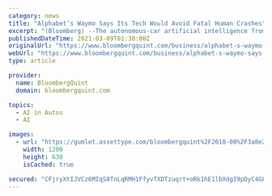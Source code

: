 ```yaml
---
category: news
title: "Alphabet’s Waymo Says Its Tech Would Avoid Fatal Human Crashes"
excerpt: "(Bloomberg) --The autonomous-car artificial intelligence from Alphabet Inc.’s Waymo avoided or mitigated crashes in most of a set of virtually recreated fatal accidents, according to a white paper the company published Monday. The simulations were based ..."
publishedDateTime: 2021-03-09T01:30:00Z
originalUrl: "https://www.bloombergquint.com/business/alphabet-s-waymo-says-its-tech-would-avoid-fatal-human-crashes"
webUrl: "https://www.bloombergquint.com/business/alphabet-s-waymo-says-its-tech-would-avoid-fatal-human-crashes"
type: article

provider:
  name: BloombergQuint
  domain: bloombergquint.com

topics:
  - AI in Autos
  - AI

images:
  - url: "https://gumlet.assettype.com/bloombergquint%2F2018-08%2F3a8e2237-2edb-4494-bcf2-231993fb6108%2FBLOOMBERG_LOGO.png?rect=0%2C56%2C1920%2C1008&w=1200&auto=format%2Ccompress&ogImage=true"
    width: 1200
    height: 630
    isCached: true

secured: "CFjryXtIJVCz6MIqS8TnLqRMH1FfyvTXDTzuqrt+oRk1hE1lbXdgI9pDyC4GLccnqJGLt+8nGC8Hg73UVjwl3OVmHYwTrJw1TcPf0rd8o96aGTN7a8MkyWBR+5Fy8LedmQk8WZ0wTYA6/xfJu+oN47XS82xBYkmvjdV8P6y7xxF+sYfxhXrV8dp4C9MkkIoxXmB3cYrThocfizYuYPjvBof4DW51dPTilNJyXZFTScMHnJbRVyXLXEUigXO3eANc6wxAZ3/yPnHxpEwz2LefwXS8yEqS48BtmmV+gNpRGbsnHCcepWUNzAGXeuNNtKtnJUrY3UB5JDLNn162wnxbu1TIin4/iehcH0sqNaIVA/Q=;aGuG3lYX6Wn5cyOHWQJYlQ=="
---
```


